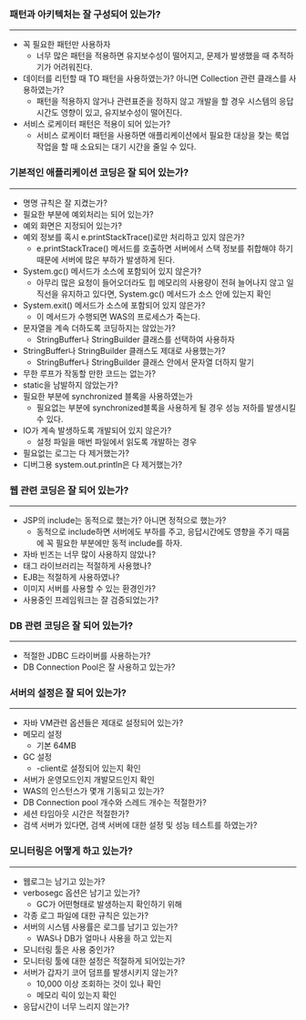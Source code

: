 ### 패턴과 아키텍처는 잘 구성되어 있는가?

---

- 꼭 필요한 패턴만 사용하자
    - 너무 많은 패턴을 적용하면 유지보수성이 떨어지고, 문제가 발생했을 때 추적하기가 어려워진다.
- 데이터를 리턴할 때 TO 패턴을 사용하였는가? 아니면 Collection 관련 클래스를 사용하였는가?
    - 패턴을 적용하지 않거나 관련표준을 정하지 않고 개발을 할 경우 시스템의 응답시간도 영향이 있고, 유지보수성이 떨어진다.
- 서비스 로케이터 패턴은 적용이 되어 있는가?
    - 서비스 로케이터 패턴을 사용하면 애플리케이션에서 필요한 대상을 찾는 룩업 작업을 할 때 소요되는 대기 시간을 줄일 수 있다.

### 기본적인 애플리케이션 코딩은 잘 되어 있는가?

---

- 명명 규칙은 잘 지켰는가?
- 필요한 부분에 예외처리는 되어 있는가?
- 예외 화면은 지정되어 있는가?
- 예외 정보를 혹시 e.printStackTrace()로만 처리하고 있지 않은가?
    - e.printStackTrace() 메서드를 호출하면 서버에서 스택 정보를 취합해야 하기 때문에 서버에 많은 부하가 발생하게 된다.
- System.gc() 메서드가 소스에 포함되어 있지 않은가?
    - 아무리 많은 요청이 들어오더라도 힙 메모리의 사용량이 전혀 늘어나지 않고 일직선을 유지하고 있다면, System.gc() 메서드가 소스 안에 있는지 확인
- System.exit() 메서드가 소스에 포함되어 있지 않은가?
    - 이 메서드가 수행되면 WAS의 프로세스가 죽는다.
- 문자열을 계속 더하도록 코딩하지는 않았는가?
    - StringBuffer나 StringBuilder 클래스를 선택하여 사용하자
- StringBuffer나 StringBuilder 클래스도 제대로 사용했는가?
    - StringBuffer나 StringBuilder 클래스 안에서 문자열 더하지 말기
- 무한 루프가 작동할 만한 코드는 없는가?
- static을 남발하지 않았는가?
- 필요한 부분에 synchronized 블록을 사용하였는가
    - 필요없는 부분에 synchronized블록을 사용하게 될 경우 성능 저하를 발생시킬 수 있다.
- IO가 계속 발생하도록 개발되어 있지 않은가?
    - 설정 파일을 매번 파일에서 읽도록 개발하는 경우
- 필요없는 로그는 다 제거했는가?
- 디버그용 system.out.println은 다 제거했는가?

### 웹 관련 코딩은 잘 되어 있는가?

---

- JSP의 include는 동적으로 했는가? 아니면 정적으로 했는가?
    - 동적으로 include하면 서버에도 부하를 주고, 응답시간에도 영향을 주기 때뭄에 꼭 필요한 부분에만 동적 include를 하자.
- 자바 빈즈는 너무 많이 사용하지 않았나?
- 태그 라이브러리는 적절하게 사용했나?
- EJB는 적절하게 사용하였나?
- 이미지 서버를 사용할 수 있는 환경인가?
- 사용중인 프레임워크는 잘 검증되었는가?

### DB 관련 코딩은 잘 되어 있는가?

---

- 적절한 JDBC 드라이버를 사용하는가?
- DB Connection Pool은 잘 사용하고 있는가?

### 서버의 설정은 잘 되어 있는가?

---

- 자바 VM관련 옵션들은 제대로 설정되어 있는가?
- 메모리 설정
    - 기본 64MB
- GC 설정
    - -client로 설정되어 있는지 확인
- 서버가 운영모드인지 개발모드인지 확인
- WAS의 인스턴스가 몇개 기동되고 있는가?
- DB Connection pool 개수와 스레드 개수는 적절한가?
- 세션 타임아웃 시간은 적절한가?
- 검색 서버가 있다면, 검색 서버에 대한 설정 및 성능 테스트를 하였는가?

### 모니터링은 어떻게 하고 있는가?

---

- 웹로그는 남기고 있는가?
- verbosegc 옵션은 남기고 있는가?
    - GC가 어떤형태로 발생하는지 확인하기 위해
- 각종 로그 파일에 대한 규칙은 있는가?
- 서버의 시스템 사용률은 로그를 남기고 있는가?
    - WAS나 DB가 얼마나 사용을 하고 있는지
- 모니터링 툴은 사용 중인가?
- 모니터링 툴에 대한 설정은 적절하게 되어있는가?
- 서버가 갑자기 코어 덤프를 발생시키지 않는가?
    - 10,000 이상 조회하는 것이 있나 확인
    - 메모리 릭이 있는지 확인
- 응답시간이 너무 느리지 않는가?
